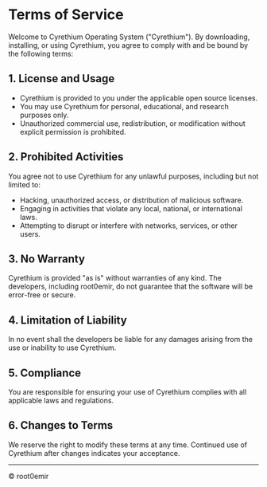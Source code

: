 # Terms of Service

Welcome to Cyrethium Operating System ("Cyrethium"). By downloading, installing, or using Cyrethium, you agree to comply with and be bound by the following terms:

## 1. License and Usage

- Cyrethium is provided to you under the applicable open source licenses.  
- You may use Cyrethium for personal, educational, and research purposes only.  
- Unauthorized commercial use, redistribution, or modification without explicit permission is prohibited.

## 2. Prohibited Activities

You agree not to use Cyrethium for any unlawful purposes, including but not limited to:

- Hacking, unauthorized access, or distribution of malicious software.  
- Engaging in activities that violate any local, national, or international laws.  
- Attempting to disrupt or interfere with networks, services, or other users.

## 3. No Warranty

Cyrethium is provided "as is" without warranties of any kind. The developers, including root0emir, do not guarantee that the software will be error-free or secure.

## 4. Limitation of Liability

In no event shall the developers be liable for any damages arising from the use or inability to use Cyrethium.

## 5. Compliance

You are responsible for ensuring your use of Cyrethium complies with all applicable laws and regulations.

## 6. Changes to Terms

We reserve the right to modify these terms at any time. Continued use of Cyrethium after changes indicates your acceptance.

---

© root0emir
